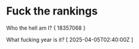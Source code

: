 # Fuck the rankings

Who the hell am I?
{ 18357068 }

What fucking year is it?
[ 2025-04-05T02:40:00Z ]
